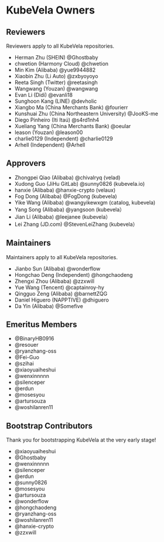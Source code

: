 # KubeVela Owners

## Reviewers

Reviewers apply to all KubeVela repositories.

- Herman Zhu (SHEIN) @Ghostbaby
- chwetion (Harmony Cloud) @chwetion
- Min Kim (Alibaba) @yue9944882
- Xiaobin Zhu (Li Auto) @zxbyoyoyo
- Reeta Singh (Twitter) @reetasingh
- Wangwang (Youzan) @wangwang
- Evan Li (Didi) @evanli18
- Sunghoon Kang (LINE) @devholic
- Xiangbo Ma (China Merchants Bank) @fourierr
- Kunshuai Zhu (China Northeastern University) @JooKS-me
- Diego Pinheiro (Iti Itaú) @s4rd1nh4
- Xueliang Yang (China Merchants Bank) @oeular
- leason (Youzan) @leason00
- charlie0129 (Independent) @charlie0129
- Arhell (Independent) @Arhell

## Approvers

- Zhongpei Qiao (Alibaba) @chivalryq (velad)
- Xudong Guo (JiHu GitLab) @sunny0826 (kubevela.io)
- hanxie (Alibaba) @hanxie-crypto (velaux)
- Fog Dong (Alibaba) @FogDong (kubevela)
- Yike Wang (Alibaba) @wangyikewxgm (catalog, kubevela)
- Yang Song (Alibaba) @yangsoon (kubevela）
- Jian Li (Alibaba) @leejanee (kubevela）
- Lei Zhang (JD.com) @StevenLeiZhang (kubevela）

## Maintainers

Maintainers apply to all KubeVela repositories.

- Jianbo Sun (Alibaba) @wonderflow
- Hongchao Deng (Independent) @hongchaodeng
- Zhengxi Zhou (Alibaba) @zzxwill
- Yue Wang (Tencent) @captainroy-hy
- Qingguo Zeng (Alibaba) @barnettZQG
- Daniel Higuero (NAPPTIVE) @dhiguero
- Da Yin (Alibaba) @Somefive

## Emeritus Members

- @BinaryHB0916
- @resouer
- @ryanzhang-oss
- @Fei-Guo
- @szihai
- @xiaoyuaiheshui
- @wenxinnnnn
- @silenceper
- @erdun
- @mosesyou
- @artursouza
- @woshilanren11

## Bootstrap Contributors

Thank you for bootstrapping KubeVela at the very early stage!

- @xiaoyuaiheshui
- @Ghostbaby
- @wenxinnnnn
- @silenceper
- @erdun
- @sunny0826
- @mosesyou
- @artursouza
- @wonderflow
- @hongchaodeng
- @ryanzhang-oss
- @woshilanren11
- @hanxie-crypto
- @zzxwill

